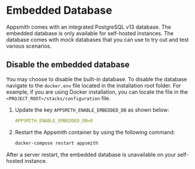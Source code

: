 # Embedded Database

Appsmith comes with an integrated PostgreSQL v13 database. The embedded database is only available for self-hosted instances. The database comes with mock databases that you can use to try out and test various scenarios.

## Disable the embedded database
You may choose to disable the built-in database. To disable the database navigate to the `docker.env` file located in the installation root folder. For example, if you are using Docker installation, you can locate the file in the `<PROJECT_ROOT>/stacks/configuration` file. 

1. Update the key `APPSMITH_ENABLE_EMBEDDED_DB` as shown below:

    ```yaml
    APPSMITH_ENABLE_EMBEDDED_DB=0
    ```
2. Restart the Appsmith container by using the following command:

    ```bash
    docker-compose restart appsmith
    ```

After a server restart, the embedded database is unavailable on your self-hosted instance.
